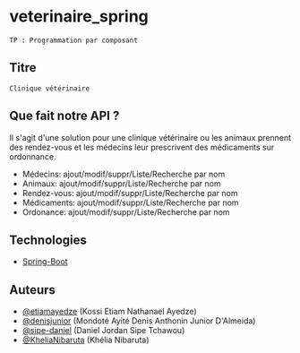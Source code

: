 # veterinaire_spring

    TP : Programmation par composant

## Titre

    Clinique vétérinaire

## Que fait notre API ?
Il s'agit d'une solution pour une clinique vétérinaire ou les animaux prennent des rendez-vous et les médecins leur prescrivent des médicaments sur ordonnance.

* Médecins: ajout/modif/suppr/Liste/Recherche par nom
* Animaux: ajout/modif/suppr/Liste/Recherche par nom
* Rendez-vous: ajout/modif/suppr/Liste/Recherche par nom
* Médicaments: ajout/modif/suppr/Liste/Recherche par nom
* Ordonance: ajout/modif/suppr/Liste/Recherche par nom

## Technologies

* [Spring-Boot](https://spring.io/projects/spring-boot)

## Auteurs
* [@etiamayedze](https://github.com/etiamayedze) (Kossi Etiam Nathanael Ayedze)
* [@denisjunior](https://github.com/denisjunior) (Mondoté Ayité Denis Anthonin Junior D'Almeida)
* [@sipe-daniel](https://github.com/sipe-daniel) (Daniel Jordan Sipe Tchawou)
* [@KheliaNibaruta](https://github.com/KheliaNibaruta) (Khélia Nibaruta)